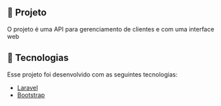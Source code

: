 ## 📝 Projeto

O  projeto é uma API para gerenciamento de clientes e com uma interface web</br>

## 🚀 Tecnologias

Esse projeto foi desenvolvido com as seguintes tecnologias:

- [Laravel](https://laravel.com/)
- [Bootstrap](https://getbootstrap.com/)
